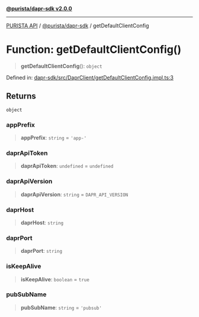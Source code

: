 [**@purista/dapr-sdk v2.0.0**](../README.md)

***

[PURISTA API](../../../packages.md) / [@purista/dapr-sdk](../README.md) / getDefaultClientConfig

# Function: getDefaultClientConfig()

> **getDefaultClientConfig**(): `object`

Defined in: [dapr-sdk/src/DaprClient/getDefaultClientConfig.impl.ts:3](https://github.com/puristajs/purista/blob/master/packages/dapr-sdk/src/DaprClient/getDefaultClientConfig.impl.ts#L3)

## Returns

`object`

### appPrefix

> **appPrefix**: `string` = `'app-'`

### daprApiToken

> **daprApiToken**: `undefined` = `undefined`

### daprApiVersion

> **daprApiVersion**: `string` = `DAPR_API_VERSION`

### daprHost

> **daprHost**: `string`

### daprPort

> **daprPort**: `string`

### isKeepAlive

> **isKeepAlive**: `boolean` = `true`

### pubSubName

> **pubSubName**: `string` = `'pubsub'`
